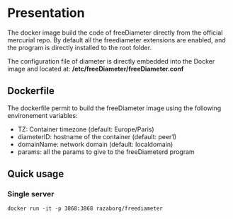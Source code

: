 # Presentation

The docker image build the code of freeDiameter directly from the official mercurial repo. By default all the freediameter extensions are enabled, and the program is directly installed to the root folder. 

The configuration file of diameter is directly embedded into the Docker image and located at: **/etc/freeDiameter/freeDiameter.conf**


## Dockerfile

The dockerfile permit to build the freeDiameter image using the following environement variables:

 - TZ: Container timezone (default: Europe/Paris)
 - diameterID: hostname of the container (default: peer1)
 - domainName: network domain (default: localdomain)
 - params: all the params to give to the freeDiameterd program



## Quick usage

### Single server

    docker run -it -p 3868:3868 razaborg/freediameter

